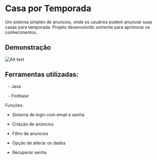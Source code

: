 
# Casa por Temporada 

Um sistema simples de anuncios, onde os usuários podem anunciar suas casas para temporada.
Projeto desenvolvido somente para aprimorar os conhecimentos.



## Demonstração


![Alt text](https://i.imgur.com/wt0B1fG.png[/img])



## Ferramentas utilizadas:


⠀- Java

⠀- Firebase


Funções: 

- Sistema de login com email e senha

- Criação de anúncios

- Filtro de anuncios

- Opção de alterar os dados

- Recuperar senha



